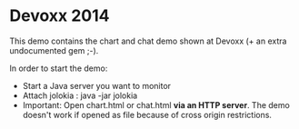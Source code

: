 # Devoxx 2014

This demo contains the chart and chat demo shown at Devoxx (+ an extra undocumented gem ;-).

In order to start the demo:

* Start a Java server you want to monitor
* Attach jolokia : java -jar jolokia <pid>
* Important: Open chart.html or chat.html **via an HTTP server**. The demo doesn't work if opened as file because of cross origin restrictions.

